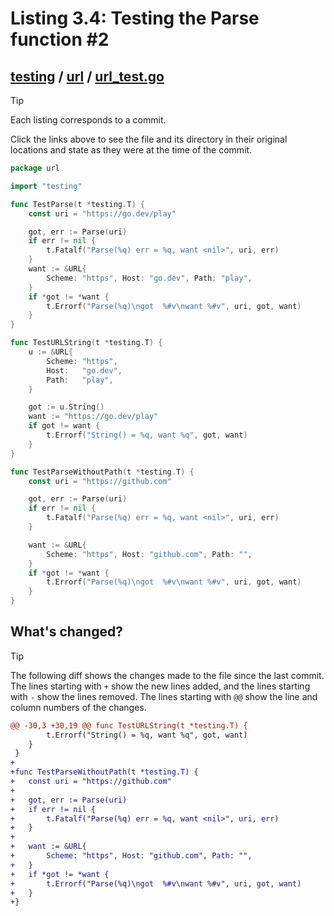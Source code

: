 # Listing 3.4: Testing the Parse function #2

## [testing](https://github.com/inancgumus/gobyexample/blob/178beead07ed6412ec4951c5eca217fcb7d93763/testing) / [url](https://github.com/inancgumus/gobyexample/blob/178beead07ed6412ec4951c5eca217fcb7d93763/testing/url) / [url_test.go](https://github.com/inancgumus/gobyexample/blob/178beead07ed6412ec4951c5eca217fcb7d93763/testing/url/url_test.go)

> [!TIP]
> Each listing corresponds to a commit.
>
> Click the links above to see the file and its directory in their original locations and state as they were at the time of the commit.

```go
package url

import "testing"

func TestParse(t *testing.T) {
	const uri = "https://go.dev/play"

	got, err := Parse(uri)
	if err != nil {
		t.Fatalf("Parse(%q) err = %q, want <nil>", uri, err)
	}
	want := &URL{
		Scheme: "https", Host: "go.dev", Path: "play",
	}
	if *got != *want {
		t.Errorf("Parse(%q)\ngot  %#v\nwant %#v", uri, got, want)
	}
}

func TestURLString(t *testing.T) {
	u := &URL{
		Scheme: "https",
		Host:   "go.dev",
		Path:   "play",
	}

	got := u.String()
	want := "https://go.dev/play"
	if got != want {
		t.Errorf("String() = %q, want %q", got, want)
	}
}

func TestParseWithoutPath(t *testing.T) {
	const uri = "https://github.com"

	got, err := Parse(uri)
	if err != nil {
		t.Fatalf("Parse(%q) err = %q, want <nil>", uri, err)
	}

	want := &URL{
		Scheme: "https", Host: "github.com", Path: "",
	}
	if *got != *want {
		t.Errorf("Parse(%q)\ngot  %#v\nwant %#v", uri, got, want)
	}
}
```

## What's changed?

> [!TIP]
> The following diff shows the changes made to the file since the last commit.
> The lines starting with `+` show the new lines added, and the lines starting with `-` show the lines removed.
> The lines starting with `@@` show the line and column numbers of the changes.

```diff
@@ -30,3 +30,19 @@ func TestURLString(t *testing.T) {
 		t.Errorf("String() = %q, want %q", got, want)
 	}
 }
+
+func TestParseWithoutPath(t *testing.T) {
+	const uri = "https://github.com"
+
+	got, err := Parse(uri)
+	if err != nil {
+		t.Fatalf("Parse(%q) err = %q, want <nil>", uri, err)
+	}
+
+	want := &URL{
+		Scheme: "https", Host: "github.com", Path: "",
+	}
+	if *got != *want {
+		t.Errorf("Parse(%q)\ngot  %#v\nwant %#v", uri, got, want)
+	}
+}
```

